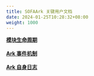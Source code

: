 ```yaml
---
title: SOFAArk 关键用户文档
date: 2024-01-25T10:28:32+08:00
weight: 1000
---
```


<b>[模块生命周期](https://www.sofastack.tech/projects/sofa-boot/sofa-ark-biz-lifecycle/)</b><br /><br />
<b>[Ark 事件机制](https://www.sofastack.tech/projects/sofa-boot/sofa-ark-ark-event/)</b><br /><br />
<b>[Ark 自身日志](https://www.sofastack.tech/projects/sofa-boot/sofa-ark-ark-log/)</b><br /><br />

<br/>
<br/>
